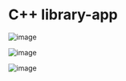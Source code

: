 # C++ library-app

![image](https://github.com/agamairi/Cpp-library-app/assets/75530266/12b1f153-26b1-4cab-a329-fd00f5edfc29)


![image](https://github.com/agamairi/Cpp-library-app/assets/75530266/bd96dfa0-0517-41c2-923d-0d8775d62bee)


![image](https://github.com/agamairi/Cpp-library-app/assets/75530266/9cd273a9-1ee6-4203-9d52-d24d2f16a8ce)
